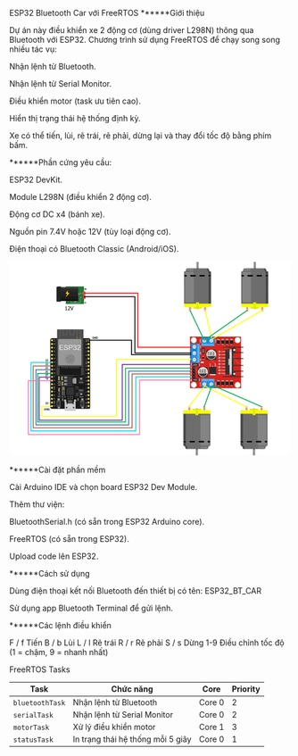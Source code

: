 ESP32 Bluetooth Car với FreeRTOS
******Giới thiệu

Dự án này điều khiển xe 2 động cơ (dùng driver L298N) thông qua Bluetooth với ESP32.
Chương trình sử dụng FreeRTOS để chạy song song nhiều tác vụ:

Nhận lệnh từ Bluetooth.

Nhận lệnh từ Serial Monitor.

Điều khiển motor (task ưu tiên cao).

Hiển thị trạng thái hệ thống định kỳ.

Xe có thể tiến, lùi, rẽ trái, rẽ phải, dừng lại và thay đổi tốc độ bằng phím bấm.

******Phần cứng yêu cầu:

ESP32 DevKit.

Module L298N (điều khiển 2 động cơ).

Động cơ DC x4 (bánh xe).

Nguồn pin 7.4V hoặc 12V (tùy loại động cơ).

Điện thoại có Bluetooth Classic (Android/iOS).

![alt text](image.png)

******Cài đặt phần mềm

Cài Arduino IDE và chọn board ESP32 Dev Module.

Thêm thư viện:

BluetoothSerial.h (có sẵn trong ESP32 Arduino core).

FreeRTOS (có sẵn trong ESP32).

Upload code lên ESP32.

******Cách sử dụng

Dùng điện thoại kết nối Bluetooth đến thiết bị có tên: ESP32_BT_CAR

Sử dụng app Bluetooth Terminal để gửi lệnh.

******Các lệnh điều khiển

F / f	Tiến
B / b	Lùi
L / l	Rẽ trái
R / r	Rẽ phải
S / s	Dừng
1-9	Điều chỉnh tốc độ (1 = chậm, 9 = nhanh nhất)

FreeRTOS Tasks

| Task            | Chức năng                         | Core   | Priority |
| --------------- | --------------------------------- | ------ | -------- |
| `bluetoothTask` | Nhận lệnh từ Bluetooth            | Core 0 | 2        |
| `serialTask`    | Nhận lệnh từ Serial Monitor       | Core 0 | 2        |
| `motorTask`     | Xử lý điều khiển motor            | Core 1 | 3        |
| `statusTask`    | In trạng thái hệ thống mỗi 5 giây | Core 0 | 1        |
